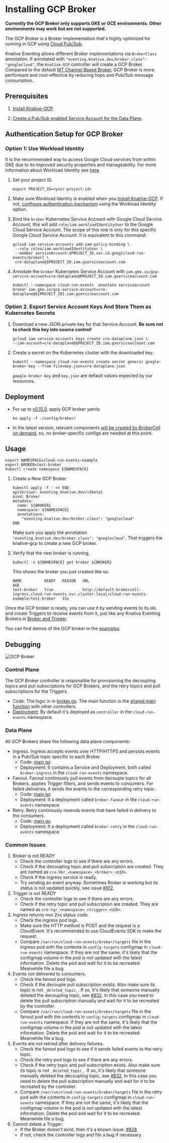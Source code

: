 # Installing GCP Broker

**Currently the GCP Broker only supports GKE or GCE environments. Other
environments may work but are not supported.**

The GCP Broker is a Broker implementation that's highly optimized for running in
GCP using [Cloud Pub/Sub](https://cloud.google.com/pubsub).

Knative Eventing allows different Broker implementations via `BrokerClass`
annotation. If annotated with
`"eventing.knative.dev/broker.class": "googlecloud"`, the `Knative-GCP`
controller will create a GCP Broker. Compared to the default
[MT Channel Based Broker](https://knative.dev/docs/eventing/broker/mt-channel-based-broker/),
GCP Broker is more performant and cost-effective by reducing hops and Pub/Sub
message consumption.

## Prerequisites

1. [Install Knative-GCP](./install-knative-gcp.md).

2. [Create a Pub/Sub enabled Service Account for the Data Plane](dataplane-service-account.md).

## Authentication Setup for GCP Broker

### Option 1: Use Workload Identity

It is the recommended way to access Google Cloud services from within GKE due to
its improved security properties and manageability. For more information about
Workload Identity see
[here](https://cloud.google.com/kubernetes-engine/docs/how-to/workload-identity).

1.  Set your project ID.

    ```shell
    export PROJECT_ID=<your-project-id>
    ```

1.  Make sure Workload Identity is enabled when you
    [Install Knative-GCP](install-knative-gcp.md). If not,
    [configure authentication mechanism](authentication-mechanisms-gcp.md) using
    the Workload Identity option.

1.  Bind the `broker` Kubernetes Service Account with Google Cloud Service
    Account, this will add `role/iam.workloadIdentityUser` to the Google Cloud
    Service Account. The scope of this role is only for this specific Google
    Cloud Service Account. It is equivalent to this command:

    ```shell
    gcloud iam service-accounts add-iam-policy-binding \
     --role roles/iam.workloadIdentityUser \
     --member serviceAccount:$PROJECT_ID.svc.id.goog[cloud-run-events/broker] \
     cre-dataplane@$PROJECT_ID.iam.gserviceaccount.com
    ```

1.  Annotate the `broker` Kubernetes Service Account with
    `iam.gke.io/gcp-service-account=cre-dataplane@PROJECT_ID.iam.gserviceaccount.com`

    ```shell
    kubectl --namespace cloud-run-events  annotate serviceaccount broker iam.gke.io/gcp-service-account=cre-dataplane@${PROJECT_ID}.iam.gserviceaccount.com
    ```

### Option 2. Export Service Account Keys And Store Them as Kubernetes Secrets

1. Download a new JSON private key for that Service Account. **Be sure not to
   check this key into source control!**

   ```shell
   gcloud iam service-accounts keys create cre-dataplane.json \
   --iam-account=cre-dataplane@$PROJECT_ID.iam.gserviceaccount.com
   ```

1. Create a secret on the Kubernetes cluster with the downloaded key.

   ```shell
   kubectl --namespace cloud-run-events create secret generic google-broker-key --from-file=key.json=cre-dataplane.json
   ```

   `google-broker-key` and `key.json` are default values expected by our
   resources.

## Deployment

- For up to [v0.15.0](https://github.com/google/knative-gcp/tree/v0.15.0), apply
  GCP broker yamls:

  ```shell
  ko apply -f ./config/broker/
  ```

- In the latest version, relevant components
  [will be created by BrokerCell on demand](https://github.com/google/knative-gcp/pull/1170),
  so, no broker-specific configs are needed at this point.

## Usage

```shell
export NAMESPACE=cloud-run-events-example
export BROKER=test-broker
kubectl create namespace ${NAMESPACE}
```

1. Create a New GCP Broker

   ```shell
   kubectl apply -f - << END
   apiVersion: eventing.knative.dev/v1beta1
   kind: Broker
   metadata:
     name: ${BROKER}
     namespace: ${NAMESPACE}
     annotations:
       "eventing.knative.dev/broker.class": "googlecloud"
   END
   ```

   Make sure you apply the annotation
   `"eventing.knative.dev/broker.class": "googlecloud"`. That triggers the
   knative-gcp to create a new GCP broker.

1. Verify that the new broker is running,

   ```shell
   kubectl -n ${NAMESPACE} get broker ${BROKER}
   ```

   This shows the broker you just created like so:

   ```shell
   NAME          READY   REASON   URL                                                                                                         AGE
   test-broker   True             http://default-brokercell-ingress.cloud-run-events.svc.cluster.local/cloud-run-events-example/test-broker   15s
   ```

Once the GCP broker is ready, you can use it by sending events to its `URL` and
create Triggers to receive events from it, just like any Knative Eventing
Brokers in [Broker and Trigger](https://knative.dev/docs/eventing/broker/).

You can find demos of the GCP broker in the
[examples](../examples/gcpbroker/README.md).

## Debugging

![GCP Broker](images/GCPBroker.png)

### Control Plane

The GCP Broker controller is responsible for provisioning the decoupling topics
and pull subscriptions for GCP Brokers, and the retry topics and pull
subscriptions for the Triggers.

- Code: The logic in in
  [broker.go](https://github.com/google/knative-gcp/blob/master/pkg/reconciler/broker/broker.go).
  The main function is the
  [shared main function](https://github.com/google/knative-gcp/blob/master/cmd/controller/main.go)
  with other controllers.
- [Deployment](https://github.com/google/knative-gcp/blob/master/config/500-controller.yaml):
  By default it's deployed as `controller` in the `cloud-run-events` namespace.

### Data Plane

All GCP Brokers share the following data plane components:

- Ingress. Ingress accepts events over HTTP/HTTPS and persists events in a
  Pub/Sub topic specific to each Broker.
  - Code:
    [main.go](https://github.com/google/knative-gcp/blob/master/cmd/broker/ingress/main.go)
  - Deployment: It contains a Service and Deployment, both called
    `broker-ingress` in the `cloud-run-events` namespace.
- Fanout. Fanout continously pull events from decouple topics for all Brokers,
  applies Trigger filters, and sends events to consumers. For failed deliveries,
  it sends the events to the corresponding retry topic.
  - Code:
    [main.go](https://github.com/google/knative-gcp/blob/master/cmd/broker/fanout/main.go)
  - Deployment: It a deployment called `broker-fanout` in the `cloud-run-events`
    namespace.
- Retry. Retry continously resends events that have failed in delivery to the
  consumers.
  - Code:
    [main.go](https://github.com/google/knative-gcp/blob/master/cmd/broker/retry/main.go)
  - Deployment: It a deployment called `broker-retry` in the `cloud-run-events`
    namespace.

### Common Issues

1. Broker is not READY
   - Check the controller logs to see if there are any errors.
   - Check if the decoupling topic and pull subscription are created. They are
     named as `cre-bkr_<namespace>_<broker>_<UID>`.
   - Check if the ingress service is ready.
   - Try sending an event anyway. Sometimes Broker is working but its status is
     not updated quickly, see issue
     [#912](https://github.com/google/knative-gcp/issues/912).
1. Trigger is not READY
   - Check the controller logs to see if there are any errors.
   - Check if the retry topic and pull subscription are created. They are named
     as `cre-tgr_<namespace>_<trigger>_<UID>`.
1. Ingress returns non 2xx status code.
   - Check the ingress pod logs.
   - Make sure the HTTP method is POST and the request is a CloudEvent. It's
     recommended to use CloudEvents SDK to make the request.
   - Compare `/var/run/cloud-run-events/broker/targets` file in the ingress pod
     with the contents in `config-targets` configmap in `cloud-run-events`
     namespace. If they are not the same, it's likely that the configmap volume
     in the pod is not updated with the latest information. Delete the pod and
     wait for it to be recreated. Meanwhile file a bug.
1. Events not delivered to consumers.
   - Check the fanout pod logs.
   - Check if the decouple pull subscription exists. Also make sure its topic is
     not `_deleted_topic_`. If so, it's likely that someone manually deleted the
     decoupling topic, see
     [#832](https://github.com/google/knative-gcp/issues/832). In this case you
     need to delete the pull subscription manually and wait for it to be
     recreated by the controller.
   - Compare `/var/run/cloud-run-events/broker/targets` file in the fanout pod
     with the contents in `config-targets` configmap in `cloud-run-events`
     namespace. If they are not the same, it's likely that the configmap volume
     in the pod is not updated with the latest information. Delete the pod and
     wait for it to be recreated. Meanwhile file a bug.
1. Events are not retried after delivery failures.
   - Check the fanout pod logs to see if it sends failed events to the retry
     topic.
   - Check the retry pod logs to see if there are any errors.
   - Check if the retry topic and pull subscription exists. Also make sure its
     topic is not `_deleted_topic_`. If so, it's likely that someone manually
     deleted the decoupling topic, see
     [#832](https://github.com/google/knative-gcp/issues/832). In this case you
     need to delete the pull subscription manually and wait for it to be
     recreated by the controller.
   - Compare `/var/run/cloud-run-events/broker/targets` file in the retry pod
     with the contents in `config-targets` configmap in `cloud-run-events`
     namespace. If they are not the same, it's likely that the configmap volume
     in the pod is not updated with the latest information. Delete the pod and
     wait for it to be recreated. Meanwhile file a bug.
1. Cannot delete a Trigger.
   - If the Broker doesn't exist, then it's a known issue:
     [#828](https://github.com/google/knative-gcp/issues/828)
   - If not, check the controller logs and file a bug if necessary.
